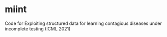 # miint
Code for Exploiting structured data for learning contagious diseases under incomplete testing (ICML 2021)
